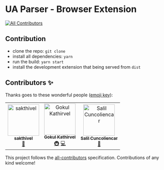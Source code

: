 # UA Parser - Browser Extension
[![All Contributors](https://img.shields.io/badge/all_contributors-3-orange.svg?style=flat-square)](#contributors)

## Contribution

* clone the repo: `git clone`
* install all dependencies: `yarn` 
* run the build: `yarn start`
* install the development extension that being served from `dist`

## Contributors ✨

Thanks goes to these wonderful people ([emoji key](https://allcontributors.org/docs/en/emoji-key)):

<!-- ALL-CONTRIBUTORS-LIST:START - Do not remove or modify this section -->
<!-- prettier-ignore -->
<table>
  <tr>
    <td align="center"><a href="https://github.com/sakthivel9963"><img src="https://avatars3.githubusercontent.com/u/20663777?v=4" width="100px;" alt="sakthivel "/><br /><sub><b>sakthivel </b></sub></a><br /><a href="https://github.com/gokatz/ua-parser-extension/commits?author=sakthivel9963" title="Documentation">📖</a></td>
    <td align="center"><a href="https://www.gokatz.me/"><img src="https://avatars3.githubusercontent.com/u/15158776?v=4" width="100px;" alt="Gokul Kathirvel"/><br /><sub><b>Gokul Kathirvel</b></sub></a><br /><a href="#infra-gokatz" title="Infrastructure (Hosting, Build-Tools, etc)">🚇</a> <a href="https://github.com/gokatz/ua-parser-extension/commits?author=gokatz" title="Code">💻</a></td>
    <td align="center"><a href="https://github.com/salilbc"><img src="https://avatars0.githubusercontent.com/u/9673247?v=4" width="100px;" alt="Salil Cuncoliencar"/><br /><sub><b>Salil Cuncoliencar</b></sub></a><br /><a href="https://github.com/gokatz/ua-parser-extension/commits?author=salilbc" title="Documentation">📖</a></td>
  </tr>
</table>

<!-- ALL-CONTRIBUTORS-LIST:END -->

This project follows the [all-contributors](https://github.com/all-contributors/all-contributors) specification. Contributions of any kind welcome!
